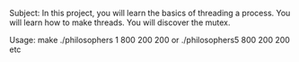 Subject:
  In this project, you will learn the basics of threading a process. You will
  learn how to make threads. You will discover the mutex.
  
 Usage:
  make
  ./philosophers 1 800 200 200 or ./philosophers5 800 200 200 etc
